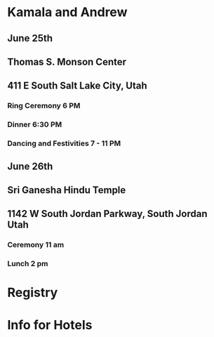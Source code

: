 # Kamala and Andrew

## June 25th
## Thomas S. Monson Center
## 411 E South Salt Lake City, Utah
### Ring Ceremony 6 PM
### Dinner 6:30 PM
### Dancing and Festivities 7 - 11 PM

## June 26th
## Sri Ganesha Hindu Temple
## 1142 W South Jordan Parkway, South Jordan Utah
### Ceremony 11 am
### Lunch 2 pm

# Registry


# Info for Hotels

